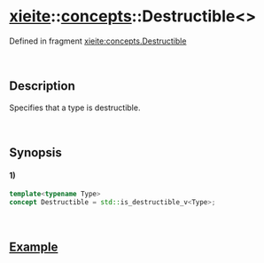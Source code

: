 # [xieite](../../xieite.md)\:\:[concepts](../../concepts.md)\:\:Destructible\<\>
Defined in fragment [xieite:concepts.Destructible](../../../src/concepts/destructible.cpp)

&nbsp;

## Description
Specifies that a type is destructible.

&nbsp;

## Synopsis
#### 1)
```cpp
template<typename Type>
concept Destructible = std::is_destructible_v<Type>;
```

&nbsp;

## [Example](https://en.cppreference.com/w/cpp/types/is_destructible#Example)
